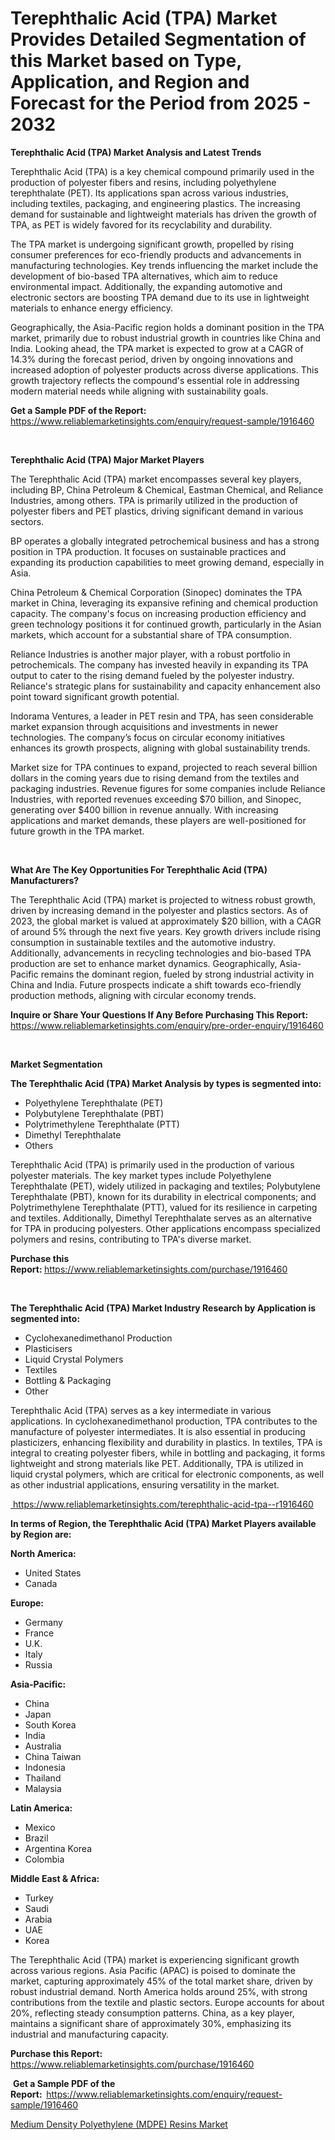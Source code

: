 <p><h1>Terephthalic Acid (TPA) Market Provides Detailed Segmentation of this Market based on Type, Application, and Region and Forecast for the Period from 2025 - 2032</h1></p><p><strong>Terephthalic Acid (TPA) Market Analysis and Latest Trends</strong></p>
<p><p>Terephthalic Acid (TPA) is a key chemical compound primarily used in the production of polyester fibers and resins, including polyethylene terephthalate (PET). Its applications span across various industries, including textiles, packaging, and engineering plastics. The increasing demand for sustainable and lightweight materials has driven the growth of TPA, as PET is widely favored for its recyclability and durability.</p><p>The TPA market is undergoing significant growth, propelled by rising consumer preferences for eco-friendly products and advancements in manufacturing technologies. Key trends influencing the market include the development of bio-based TPA alternatives, which aim to reduce environmental impact. Additionally, the expanding automotive and electronic sectors are boosting TPA demand due to its use in lightweight materials to enhance energy efficiency.</p><p>Geographically, the Asia-Pacific region holds a dominant position in the TPA market, primarily due to robust industrial growth in countries like China and India. Looking ahead, the TPA market is expected to grow at a CAGR of 14.3% during the forecast period, driven by ongoing innovations and increased adoption of polyester products across diverse applications. This growth trajectory reflects the compound's essential role in addressing modern material needs while aligning with sustainability goals.</p></p>
<p><strong>Get a Sample PDF of the Report:&nbsp;</strong> <a href="https://www.reliablemarketinsights.com/enquiry/request-sample/1916460?utm_campaign=2039&utm_medium=2&utm_source=Github&utm_content=ia&utm_term=04022025&utm_id=terephthalic-acid-tpa">https://www.reliablemarketinsights.com/enquiry/request-sample/1916460</a></p>
<p>&nbsp;</p>
<p><strong>Terephthalic Acid (TPA) Major Market Players</strong></p>
<p><p>The Terephthalic Acid (TPA) market encompasses several key players, including BP, China Petroleum & Chemical, Eastman Chemical, and Reliance Industries, among others. TPA is primarily utilized in the production of polyester fibers and PET plastics, driving significant demand in various sectors.</p><p>BP operates a globally integrated petrochemical business and has a strong position in TPA production. It focuses on sustainable practices and expanding its production capabilities to meet growing demand, especially in Asia.</p><p>China Petroleum & Chemical Corporation (Sinopec) dominates the TPA market in China, leveraging its expansive refining and chemical production capacity. The company's focus on increasing production efficiency and green technology positions it for continued growth, particularly in the Asian markets, which account for a substantial share of TPA consumption.</p><p>Reliance Industries is another major player, with a robust portfolio in petrochemicals. The company has invested heavily in expanding its TPA output to cater to the rising demand fueled by the polyester industry. Reliance's strategic plans for sustainability and capacity enhancement also point toward significant growth potential.</p><p>Indorama Ventures, a leader in PET resin and TPA, has seen considerable market expansion through acquisitions and investments in newer technologies. The company’s focus on circular economy initiatives enhances its growth prospects, aligning with global sustainability trends.</p><p>Market size for TPA continues to expand, projected to reach several billion dollars in the coming years due to rising demand from the textiles and packaging industries. Revenue figures for some companies include Reliance Industries, with reported revenues exceeding $70 billion, and Sinopec, generating over $400 billion in revenue annually. With increasing applications and market demands, these players are well-positioned for future growth in the TPA market.</p></p>
<p>&nbsp;</p>
<p><strong>What Are The Key Opportunities For Terephthalic Acid (TPA) Manufacturers?</strong></p>
<p><p>The Terephthalic Acid (TPA) market is projected to witness robust growth, driven by increasing demand in the polyester and plastics sectors. As of 2023, the global market is valued at approximately $20 billion, with a CAGR of around 5% through the next five years. Key growth drivers include rising consumption in sustainable textiles and the automotive industry. Additionally, advancements in recycling technologies and bio-based TPA production are set to enhance market dynamics. Geographically, Asia-Pacific remains the dominant region, fueled by strong industrial activity in China and India. Future prospects indicate a shift towards eco-friendly production methods, aligning with circular economy trends.</p></p>
<p><strong>Inquire or Share Your Questions If Any Before Purchasing This Report:</strong> <a href="https://www.reliablemarketinsights.com/enquiry/pre-order-enquiry/1916460?utm_campaign=2039&utm_medium=2&utm_source=Github&utm_content=ia&utm_term=04022025&utm_id=terephthalic-acid-tpa">https://www.reliablemarketinsights.com/enquiry/pre-order-enquiry/1916460</a></p>
<p>&nbsp;</p>
<p><strong>Market Segmentation</strong></p>
<p><strong>The Terephthalic Acid (TPA) Market Analysis by types is segmented into:</strong></p>
<p><ul><li>Polyethylene Terephthalate (PET)</li><li>Polybutylene Terephthalate (PBT)</li><li>Polytrimethylene Terephthalate (PTT)</li><li>Dimethyl Terephthalate</li><li>Others</li></ul></p>
<p><p>Terephthalic Acid (TPA) is primarily used in the production of various polyester materials. The key market types include Polyethylene Terephthalate (PET), widely utilized in packaging and textiles; Polybutylene Terephthalate (PBT), known for its durability in electrical components; and Polytrimethylene Terephthalate (PTT), valued for its resilience in carpeting and textiles. Additionally, Dimethyl Terephthalate serves as an alternative for TPA in producing polyesters. Other applications encompass specialized polymers and resins, contributing to TPA's diverse market.</p></p>
<p><strong>Purchase this Report:&nbsp;</strong><a href="https://www.reliablemarketinsights.com/purchase/1916460?utm_campaign=2039&utm_medium=2&utm_source=Github&utm_content=ia&utm_term=04022025&utm_id=terephthalic-acid-tpa">https://www.reliablemarketinsights.com/purchase/1916460</a></p>
<p>&nbsp;</p>
<p><strong>The Terephthalic Acid (TPA) Market Industry Research by Application is segmented into:</strong></p>
<p><ul><li>Cyclohexanedimethanol Production</li><li>Plasticisers</li><li>Liquid Crystal Polymers</li><li>Textiles</li><li>Bottling & Packaging</li><li>Other</li></ul></p>
<p><p>Terephthalic Acid (TPA) serves as a key intermediate in various applications. In cyclohexanedimethanol production, TPA contributes to the manufacture of polyester intermediates. It is also essential in producing plasticizers, enhancing flexibility and durability in plastics. In textiles, TPA is integral to creating polyester fibers, while in bottling and packaging, it forms lightweight and strong materials like PET. Additionally, TPA is utilized in liquid crystal polymers, which are critical for electronic components, as well as other industrial applications, ensuring versatility in the market.</p></p>
<p><a href="https://www.reliablemarketinsights.com/terephthalic-acid-tpa--r1916460?utm_campaign=2039&utm_medium=2&utm_source=Github&utm_content=ia&utm_term=04022025&utm_id=terephthalic-acid-tpa">&nbsp;https://www.reliablemarketinsights.com/terephthalic-acid-tpa--r1916460</a></p>
<p><strong>In terms of Region, the Terephthalic Acid (TPA) Market Players available by Region are:</strong></p>
<p>
    <p> <strong> North America: </strong>
        <ul>
            <li>United States</li>
            <li>Canada</li>
        </ul>
        </p> 
    <p> <strong> Europe: </strong>
        <ul>
            <li>Germany</li>
            <li>France</li>
            <li>U.K.</li>
            <li>Italy</li>
            <li>Russia</li>
        </ul>
        </p> 
    <p> <strong> Asia-Pacific: </strong>
        <ul>
            <li>China</li>
            <li>Japan</li>
            <li>South Korea</li>
            <li>India</li>
            <li>Australia</li>
            <li>China Taiwan</li>
            <li>Indonesia</li>
            <li>Thailand</li>
            <li>Malaysia</li>
        </ul>
        </p> 
    <p> <strong> Latin America: </strong>
        <ul>
            <li>Mexico</li>
            <li>Brazil</li>
            <li>Argentina Korea</li>
            <li>Colombia</li>
        </ul>
        </p> 
    <p> <strong> Middle East & Africa: </strong>
        <ul>
            <li>Turkey</li>
            <li>Saudi</li>
            <li>Arabia</li>
            <li>UAE</li>
            <li>Korea</li>
        </ul>
    </p>
    </p>
<p><p>The Terephthalic Acid (TPA) market is experiencing significant growth across various regions. Asia Pacific (APAC) is poised to dominate the market, capturing approximately 45% of the total market share, driven by robust industrial demand. North America holds around 25%, with strong contributions from the textile and plastic sectors. Europe accounts for about 20%, reflecting steady consumption patterns. China, as a key player, maintains a significant share of approximately 30%, emphasizing its industrial and manufacturing capacity.</p></p>
<p><strong>Purchase this Report: </strong><a href="https://www.reliablemarketinsights.com/purchase/1916460?utm_campaign=2039&utm_medium=2&utm_source=Github&utm_content=ia&utm_term=04022025&utm_id=terephthalic-acid-tpa">https://www.reliablemarketinsights.com/purchase/1916460</a></p>
<p>&nbsp;<strong>Get a Sample PDF of the Report:&nbsp;&nbsp;</strong><a href="https://www.reliablemarketinsights.com/enquiry/request-sample/1916460?utm_campaign=2039&utm_medium=2&utm_source=Github&utm_content=ia&utm_term=04022025&utm_id=terephthalic-acid-tpa">https://www.reliablemarketinsights.com/enquiry/request-sample/1916460</a></p>
<p><strong></strong></p>
<p><p><a href="https://github.com/indrystar/Market-Research-Report-List-5/blob/main/medium-density-polyethylene-mdpe-resins-market.md?utm_campaign=2039&utm_medium=2&utm_source=Github&utm_content=ia&utm_term=04022025&utm_id=terephthalic-acid-tpa">Medium Density Polyethylene (MDPE) Resins Market</a></p></p>